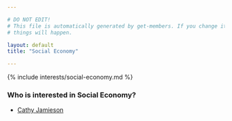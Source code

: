 ```yaml
---

# DO NOT EDIT!
# This file is automatically generated by get-members. If you change it, bad
# things will happen.

layout: default
title: "Social Economy"

---
```


{% include interests/social-economy.md %}

### Who is interested in Social Economy?


* [Cathy Jamieson](members/cathy-jamieson.html)

